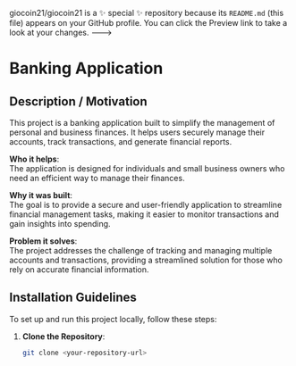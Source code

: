 giocoin21/giocoin21 is a ✨ special ✨ repository because its `README.md` (this file) appears on your GitHub profile.
You can click the Preview link to take a look at your changes.
--->
# Banking Application

## Description / Motivation
This project is a banking application built to simplify the management of personal and business finances. It helps users securely manage their accounts, track transactions, and generate financial reports.

**Who it helps**:  
The application is designed for individuals and small business owners who need an efficient way to manage their finances.

**Why it was built**:  
The goal is to provide a secure and user-friendly application to streamline financial management tasks, making it easier to monitor transactions and gain insights into spending.

**Problem it solves**:  
The project addresses the challenge of tracking and managing multiple accounts and transactions, providing a streamlined solution for those who rely on accurate financial information.

## Installation Guidelines
To set up and run this project locally, follow these steps:

1. **Clone the Repository**:
   ```bash
   git clone <your-repository-url>
